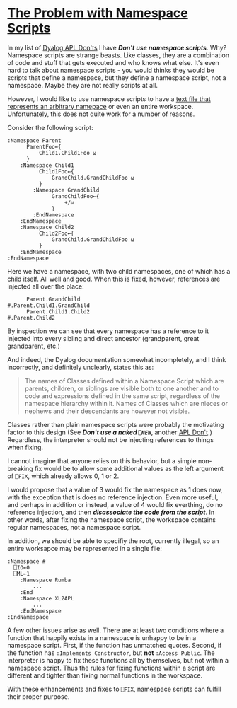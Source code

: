 # [The Problem with Namespace Scripts](/posts/the-problem-with-namespace-scripts)

In my list of [Dyalog APL Don'ts](/donts) I have ***Don't use namespace scripts***.
Why? Namespace scripts are strange beasts. Like classes, they are a combination of 
code and stuff that gets executed and who knows what else. It's even hard to talk
about namespace scripts - you would thinks they would be scripts that define
a namespace, but they define a namespace script, not a namespace. Maybe they are not
really scripts at all.

However, I would like to use namespace scripts to have a 
[text file that represents an arbitrary namepace](/posts/building-namespace-scripts)
or even an entire workspace.
Unfortunately, this does not quite work for a number of reasons.

Consider the following script:

~~~
:Namespace Parent
      ParentFoo←{
          Child1.Child1Foo ⍵
      }
    :Namespace Child1
          Child1Foo←{
              GrandChild.GrandChildFoo ⍵
          }
        :Namespace GrandChild
              GrandChildFoo←{
                  +/⍵
              }
        :EndNamespace
    :EndNamespace
    :Namespace Child2 
          Child2Foo←{
              GrandChild.GrandChildFoo ⍵
          }
    :EndNamespace
:EndNamespace
~~~

Here we have a namespace, with two child namespaces, one of which has a child itself.
All well and good. When this is fixed, however, references are injected 
all over the place:

~~~
      Parent.GrandChild
#.Parent.Child1.GrandChild
      Parent.Child1.Child2
#.Parent.Child2 
~~~

By inspection we can see that every namespace has a reference to it injected 
into every sibling and direct ancestor (grandparent, great grandparent, etc.) 

And indeed, the Dyalog documentation somewhat incompletely, and I think incorrectly,
and definitely unclearly, states this as:

> The names of Classes defined within a Namespace Script which are parents, children,
> or siblings are visible both to one another and to code and expressions defined 
> in the same script, regardless of the namespace hierarchy within it.
> Names of Classes which are nieces or nephews and their descendants 
> are however not visible.

Classes rather than plain namespace scripts were probably the motivating factor
to this design (See ***Don't use a naked `⎕NEW`***, another [APL Don't](/donts).)
Regardless, the interpreter should not be injecting
references to things when fixing. 

I cannot imagine that anyone relies on this behavior, but a simple non-breaking fix 
would be to allow some additional values as the left argument of `⎕FIX`, which already
allows 0, 1 or 2. 

I would propose that a value of 3 would fix the namespace as 1 does now,
with the exception that is does no reference injection. Even more useful,
and perhaps in addition or instead, a value of 4 would fix everthing, do no
reference injection, and then ***disassociate the code from the script***. 
In other words, after fixing the namespace script, the workspace contains 
regular namespaces, not a namespace script.

In addition, we should be able to specifiy the root, currently illegal,
so an entire worksapce may be represented in a single file:

~~~
:Namespace #
  ⎕IO←0 
  ⎕ML←1
    :Namespace Rumba
        ...
    :End
    :Namespace XL2APL
        ...
    :EndNamespace
:EndNamespace
~~~

A few other issues arise as well. 
There are at least two conditions where a function that happily exists in a namespace
is unhappy to be in a namespace script. First, if the function has unmatched quotes.
Second, if the function has `:Implements Constructor`, but **not** `:Access Public`.
The interpreter is happy to fix these functions all by themselves, but not within
a namespace script. Thus the rules for fixing functions within a script are different
and tighter than fixing normal functions in the workspace.

With these enhancements and fixes to `⎕FIX`, namespace scripts can fulfill their proper purpose.



             
